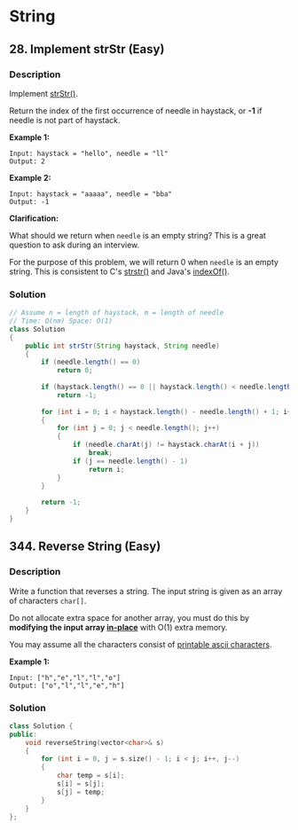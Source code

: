 # String

## 28. Implement strStr (Easy)

### Description

Implement [strStr()](http://www.cplusplus.com/reference/cstring/strstr/).

Return the index of the first occurrence of needle in haystack, or **-1** if needle is not part of haystack.

**Example 1:**

```
Input: haystack = "hello", needle = "ll"
Output: 2
```

**Example 2:**

```
Input: haystack = "aaaaa", needle = "bba"
Output: -1
```

**Clarification:**

What should we return when `needle` is an empty string? This is a great question to ask during an interview.

For the purpose of this problem, we will return 0 when `needle` is an empty string. This is consistent to C's [strstr()](http://www.cplusplus.com/reference/cstring/strstr/) and Java's [indexOf()](https://docs.oracle.com/javase/7/docs/api/java/lang/String.html#indexOf(java.lang.String)).

### Solution

```java
// Assume n = length of haystack, m = length of needle
// Time: O(nm) Space: O(1)
class Solution 
{
    public int strStr(String haystack, String needle) 
    {
        if (needle.length() == 0)
            return 0;
        
        if (haystack.length() == 0 || haystack.length() < needle.length())
            return -1;
        
        for (int i = 0; i < haystack.length() - needle.length() + 1; i++)
        {
            for (int j = 0; j < needle.length(); j++)
            {
                if (needle.charAt(j) != haystack.charAt(i + j))
                    break;
                if (j == needle.length() - 1)
                    return i;
            }
        }
        
        return -1;
    }
}
```



## 344. Reverse String (Easy)

### Description

Write a function that reverses a string. The input string is given as an array of characters `char[]`.

Do not allocate extra space for another array, you must do this by **modifying the input array [in-place](https://en.wikipedia.org/wiki/In-place_algorithm)** with O(1) extra memory.

You may assume all the characters consist of [printable ascii characters](https://en.wikipedia.org/wiki/ASCII#Printable_characters).

**Example 1:**

```
Input: ["h","e","l","l","o"]
Output: ["o","l","l","e","h"]
```

### Solution

```c++
class Solution {
public:
    void reverseString(vector<char>& s) 
    {
        for (int i = 0, j = s.size() - 1; i < j; i++, j--)
        {
            char temp = s[i];
            s[i] = s[j];
            s[j] = temp;
        }
    }
};
```

